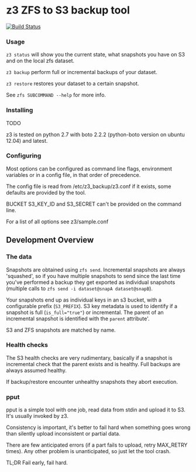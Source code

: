 # z3 ZFS to S3 backup tool

[![Build Status](https://travis-ci.org/PressLabs/z3.svg)](https://travis-ci.org/PressLabs/z3)

### Usage
`z3 status` will show you the current state, what snapshots you have on S3 and on the local
zfs dataset.

`z3 backup` perform full or incremental backups of your dataset.

`z3 restore` restores your dataset to a certain snapshot.

See `zfs SUBCOMMAND --help` for more info.

### Installing
TODO

z3 is tested on python 2.7 with boto 2.2.2 (python-boto version on ubuntu 12.04) and latest.

### Configuring
Most options can be configured as command line flags, environment variables or in a config file,
in that order of precedence.

The config file is read from /etc/z3_backup/z3.conf if it exists, some defaults are provided by the tool.

BUCKET S3_KEY_ID and S3_SECRET can't be provided on the command line.

For a list of all options see z3/sample.conf

## Development Overview

### The data
Snapshots are obtained using `zfs send`.
Incremental snapshots are always 'squashed', so if you have multiple snapshots to send
since the last time you've performed a backup they get exported as individual snapshots
(multiple calls to `zfs send -i dataset@snapA dataset@snapB`).

Your snapshots end up as individual keys in an s3 bucket, with a configurable prefix (`S3_PREFIX`).
S3 key metadata is used to identify if a snapshot is full (`is_full="true"`) or incremental.
The parent of an incremental snapshot is identified with the `parent` attribute'.

S3 and ZFS snapshots are matched by name.

### Health checks
The S3 health checks are very rudimentary, basically if a snapshot is incremental check
that the parent exists and is healthy. Full backups are always assumed healthy.

If backup/restore encounter unhealthy snapshots they abort execution.

### pput
pput is a simple tool with one job, read data from stdin and upload it to S3.
It's usually invoked by z3.

Consistency is important, it's better to fail hard when something goes wrong
than silently upload inconsistent or partial data.

There are few anticipated errors (if a part fails to upload, retry MAX_RETRY times).
Any other problem is unanticipated, so just let the tool crash.

TL;DR Fail early, fail hard.
